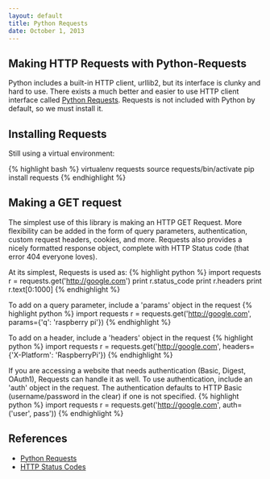 ```yaml
---
layout: default
title: Python Requests 
date: October 1, 2013
---
```


## Making HTTP Requests with Python-Requests
Python includes a built-in HTTP client, urllib2, but its interface is clunky and hard to use. There exists a much better and easier to use HTTP client interface called [Python Requests](http://www.python-requests.org/en/latest/). Requests is not included with Python by default, so we must install it. 

## Installing Requests
Still using a virtual environment:

{% highlight bash %}
virtualenv requests
source requests/bin/activate
pip install requests
{% endhighlight %}

## Making a GET request
The simplest use of this library is making an HTTP GET Request. More flexibility can be added in the form of query parameters, authentication, custom request headers, cookies, and more. Requests also provides a nicely formatted response object, complete with HTTP Status code (that error 404 everyone loves).

At its simplest, Requests is used as:
{% highlight python %}
import requests
r = requests.get('http://google.com')
print r.status_code
print r.headers
print r.text[0:1000]
{% endhighlight %}

To add on a query parameter, include a 'params' object in the request
{% highlight python %}
import requests
r = requests.get('http://google.com', params={'q': 'raspberry pi'})
{% endhighlight %}

To add on a header, include a 'headers' object in the request
{% highlight python %}
import requests
r = requests.get('http://google.com', headers={'X-Platform': 'RaspberryPi'})
{% endhighlight %}


If you are accessing a website that needs authentication (Basic, Digest, OAuth1), Requests can handle it as well. To use authentication, include an 'auth' object in the request. The authentication defaults to HTTP Basic (username/password in the clear) if one is not specified.
{% highlight python %}
import requests
r = requests.get('http://google.com', auth=('user', pass'))
{% endhighlight %}


## References
* [Python Requests](http://www.python-requests.org/en/latest/)
* [HTTP Status Codes](http://www.w3.org/Protocols/rfc2616/rfc2616-sec10.html)
